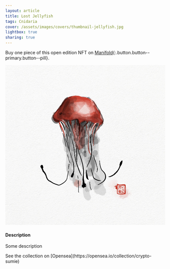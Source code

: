 ```yaml
---
layout: article
title: Lost Jellyfish
tags: Cnidaria
cover: /assets/images/covers/thumbnail-jellyfish.jpg
lightbox: true
sharing: true
---
```


Buy one piece of this open edition NFT on [Manifold](https://app.manifold.xyz/c/cryptosumie-16){:.button.button--primary.button--pill}.

<div class="card mt-3">
  <div class="card__image">
    <img src="/assets/images/hd/jellyfish.jpg"/>
  </div>
  <div class="card__content">
    <div class="card__header">
      <h4>Description</h4>
    </div>
    <p>Some description</p>
  </div>
</div>
<div>
  See the collection on [Opensea](https://opensea.io/collection/crypto-sumie)
</div>



